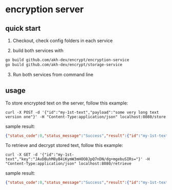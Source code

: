 # encryption server

## quick start
1) Checkout, check config folders in each service 

2) build both services with
```bash
go build github.com/akh-dev/encrypt/encryption-service
go build github.com/akh-dev/encrypt/storage-service
```

3) Run both services from command line

## usage
To store encrypted text on the server, follow this example:
```curl
curl -X POST -d '{"id":"my-1st-text","payload":"some very long text version one"}' -H "Content-Type:application/json" localhost:8080/store
```

sample result:
```json
{"status_code":0,"status_message":"Success","result":{"id":"my-1st-text","key":"JAvDBuhM8yB4iKymW3mHOO8JpQ7nDN/dg+mgebuSIRs="}}
```


To retrieve and decrypt stored text, follow this example:
```curl
curl -X GET -d '{"id":"my-1st-text","key":"JAvDBuhM8yB4iKymW3mHOO8JpQ7nDN/dg+mgebuSIRs="}' -H "Content-Type:application/json" localhost:8080/retrieve
```

sample result:
```json
{"status_code":0,"status_message":"Success","result":{"id":"my-1st-text","payload":"some very long text version one"}}
```
